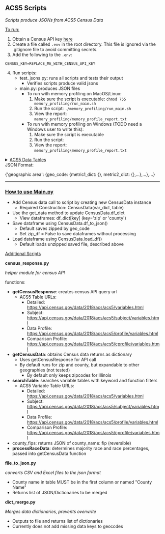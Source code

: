 <h2>ACS5 Scripts</h2>

*Scripts produce JSONs from ACS5 Census Data*

<u>To run:</u>

1. Obtain a Census API key [here](https://api.census.gov/data/key_signup.html)
2. Create a file called `.env` in the root directory. This file is ignored via the .gitignore file to avoid committing
   secrets.
3. Add the following to the `.env`:

```
CENSUS_KEY=REPLACE_ME_WITH_CENSUS_API_KEY
```

4. Run scripts:
    - test_jsons.py: runs all scripts and tests their output
        - Verifies scripts produce valid jsons
    - main.py: produces JSON files
        - To run with memory profiling on MacOS/Linux:
            1. Make sure the script is executable: `chmod 755 memory_profiling/run_main.sh`
            2. Run the script: `./memory_profiling/run_main.sh`
            3. View the report: `memory_profiling/memory_profile_report.txt`
        - To run with memory profiling on Windows (TODO need a Windows user to write this):
            1. Make sure the script is executable
            2. Run the script:
            3. View the report: `memory_profiling\memory_profile_report.txt`
<details>
<summary><u>ACS5 Data Tables</u></summary>

 - Detailed: https://api.census.gov/data/2018/acs/acs5?
   - "Most detailed cross-tabulations"
 - Subject: https://api.census.gov/data/2018/acs/acs5/subject?
   - "Overview of estimates available in a particular topic"
 - Data Profile: https://api.census.gov/data/2018/acs/acs5/profile?
   - "Broad social, economic, housing, and demographic information"
 - Comparison Profile: https://api.census.gov/data/2018/acs/acs5/cprofile?
   - "Similar to data profiles but include comparisons with past-year data"
</details>
JSON Format:

{'geographic area': {geo_code: {metric1_dict: {}, metric2_dict: {},...},...},...}

<hr>
<h3><u>How to use Main.py</u></h3>

- Add Census data call to script by creating new CensusData instance
    - Required Construction: CensusData(var_dict, table)
- Use the get_data method to update CensusData.df_dict
    - View dataframes: df_dict[key] (key='zip' or 'county')
- Save dataframe using CensusData.df_to_json()
    - Default saves zipped by geo_code
    - Set zip_df = False to save dataframes without processing
- Load dataframe using CensusData.load_df()
    - Default loads unzipped saved file, described above

<u>Additional Scripts</u>

**census_response.py**

*helper module for census API*

functions:

- **getCensusResponse**: creates census API query url
    - ACS5 Table URLs:
        - Detailed: https://api.census.gov/data/2018/acs/acs5/variables.html
        - Subject: https://api.census.gov/data/2018/acs/acs5/subject/variables.html
        - Data Profile: https://api.census.gov/data/2018/acs/acs5/profile/variables.html
        - Comparison Profile: https://api.census.gov/data/2018/acs/acs5/cprofile/variables.html
- **getCensusData**: obtains Census data returns as dictionary
    - Uses getCensusResponse for API call
    - By default runs for zip and county, but expandable to other geographies (not tested)
        - By default only keeps zipcodes for Illinois
- **searchTable**: searches variable tables with keyword and function filters
    - ACS5 Variable Table URLs:
        - Detailed: https://api.census.gov/data/2018/acs/acs5/variables.html
        - Subject: https://api.census.gov/data/2018/acs/acs5/subject/variables.html
        - Data Profile: https://api.census.gov/data/2018/acs/acs5/profile/variables.html
        - Comparison Profile: https://api.census.gov/data/2018/acs/acs5/cprofile/variables.html
- county_fips: returns JSON of county_name: fip (reversible)
- **processRaceData**: determines majority race and race percentages, passed into getCensusData function

**file_to_json.py**

*converts CSV and Excel files to the json format*

- County name in table MUST be in the first column or named "County Name"
- Returns list of JSON/Dictionaries to be merged

**dict_merge.py**

*Merges data dictionaries, prevents overwrite*

- Outputs to file and returns list of dictionaries
- Currently does not add missing data keys to geocodes
